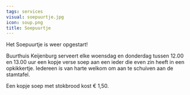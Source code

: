 ```yaml
---
tags: services
visual: soepuurtje.jpg
icon: soup.png
title: Soepuurtje
---
```


Het Soepuurtje is weer opgestart!

Buurthuis Keijenburg serveert elke woensdag en donderdag tussen 12.00 en 13.00 uur een kopje verse soep aan een ieder die even zin heeft in een opkikkertje.
Iedereen is van harte welkom om aan te schuiven aan de stamtafel.

Een kopje soep met stokbrood kost € 1,50.
